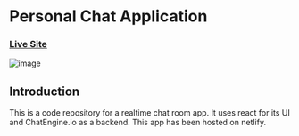 # Personal Chat Application

### [Live Site](https://world-leaders-chatroom.netlify.app/)

![image](https://user-images.githubusercontent.com/53290539/110907423-5fdfb800-8333-11eb-9697-37b0732e06e9.png)

## Introduction
This is a code repository for a realtime chat room app. It uses react for its UI and ChatEngine.io as a backend. This app has been hosted on netlify.
